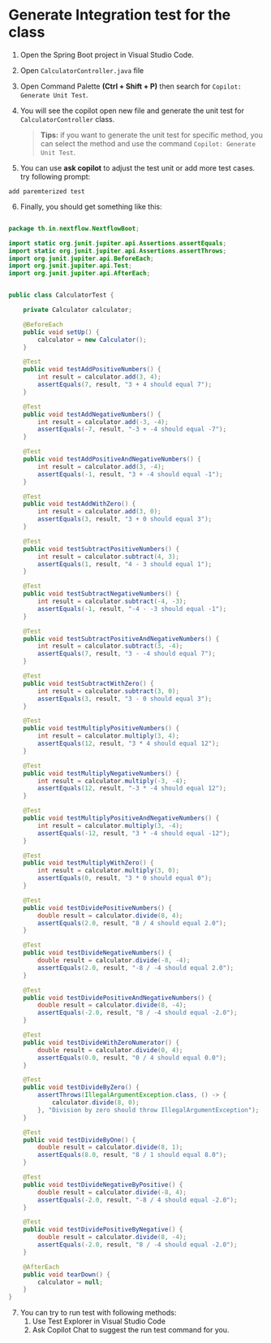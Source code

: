 
# Generate Integration test for the class

1. Open the Spring Boot project in Visual Studio Code.
2. Open `CalculatorController.java` file
3. Open Command Palette **(Ctrl + Shift + P)** then search for `Copilot: Generate Unit Test`.
4. You will see the copilot open new file and generate the unit test for `CalculatorController` class.

    > **Tips:** if you want to generate the unit test for specific method, you can select the method and use the command `Copilot: Generate Unit Test`.

5. You can use **ask copilot** to adjust the test unit or add more test cases. try following prompt:

```
add paremterized test
```

6. Finally, you should get something like this:

```java

package th.in.nextflow.NextflowBoot;

import static org.junit.jupiter.api.Assertions.assertEquals;
import static org.junit.jupiter.api.Assertions.assertThrows;
import org.junit.jupiter.api.BeforeEach;
import org.junit.jupiter.api.Test;
import org.junit.jupiter.api.AfterEach;


public class CalculatorTest {

    private Calculator calculator;

    @BeforeEach
    public void setUp() {
        calculator = new Calculator();
    }

    @Test
    public void testAddPositiveNumbers() {
        int result = calculator.add(3, 4);
        assertEquals(7, result, "3 + 4 should equal 7");
    }

    @Test
    public void testAddNegativeNumbers() {
        int result = calculator.add(-3, -4);
        assertEquals(-7, result, "-3 + -4 should equal -7");
    }

    @Test
    public void testAddPositiveAndNegativeNumbers() {
        int result = calculator.add(3, -4);
        assertEquals(-1, result, "3 + -4 should equal -1");
    }

    @Test
    public void testAddWithZero() {
        int result = calculator.add(3, 0);
        assertEquals(3, result, "3 + 0 should equal 3");
    }

    @Test
    public void testSubtractPositiveNumbers() {
        int result = calculator.subtract(4, 3);
        assertEquals(1, result, "4 - 3 should equal 1");
    }

    @Test
    public void testSubtractNegativeNumbers() {
        int result = calculator.subtract(-4, -3);
        assertEquals(-1, result, "-4 - -3 should equal -1");
    }

    @Test
    public void testSubtractPositiveAndNegativeNumbers() {
        int result = calculator.subtract(3, -4);
        assertEquals(7, result, "3 - -4 should equal 7");
    }

    @Test
    public void testSubtractWithZero() {
        int result = calculator.subtract(3, 0);
        assertEquals(3, result, "3 - 0 should equal 3");
    }

    @Test
    public void testMultiplyPositiveNumbers() {
        int result = calculator.multiply(3, 4);
        assertEquals(12, result, "3 * 4 should equal 12");
    }

    @Test
    public void testMultiplyNegativeNumbers() {
        int result = calculator.multiply(-3, -4);
        assertEquals(12, result, "-3 * -4 should equal 12");
    }

    @Test
    public void testMultiplyPositiveAndNegativeNumbers() {
        int result = calculator.multiply(3, -4);
        assertEquals(-12, result, "3 * -4 should equal -12");
    }

    @Test
    public void testMultiplyWithZero() {
        int result = calculator.multiply(3, 0);
        assertEquals(0, result, "3 * 0 should equal 0");
    }

    @Test
    public void testDividePositiveNumbers() {
        double result = calculator.divide(8, 4);
        assertEquals(2.0, result, "8 / 4 should equal 2.0");
    }

    @Test
    public void testDivideNegativeNumbers() {
        double result = calculator.divide(-8, -4);
        assertEquals(2.0, result, "-8 / -4 should equal 2.0");
    }

    @Test
    public void testDividePositiveAndNegativeNumbers() {
        double result = calculator.divide(8, -4);
        assertEquals(-2.0, result, "8 / -4 should equal -2.0");
    }

    @Test
    public void testDivideWithZeroNumerator() {
        double result = calculator.divide(0, 4);
        assertEquals(0.0, result, "0 / 4 should equal 0.0");
    }

    @Test
    public void testDivideByZero() {
        assertThrows(IllegalArgumentException.class, () -> {
            calculator.divide(8, 0);
        }, "Division by zero should throw IllegalArgumentException");
    }

    @Test
    public void testDivideByOne() {
        double result = calculator.divide(8, 1);
        assertEquals(8.0, result, "8 / 1 should equal 8.0");
    }

    @Test
    public void testDivideNegativeByPositive() {
        double result = calculator.divide(-8, 4);
        assertEquals(-2.0, result, "-8 / 4 should equal -2.0");
    }

    @Test
    public void testDividePositiveByNegative() {
        double result = calculator.divide(8, -4);
        assertEquals(-2.0, result, "8 / -4 should equal -2.0");
    }

    @AfterEach
    public void tearDown() {
        calculator = null;
    }
}
```

7. You can try to run test with following methods:
   1. Use Test Explorer in Visual Studio Code
   2. Ask Copilot Chat to suggest the run test command for you.